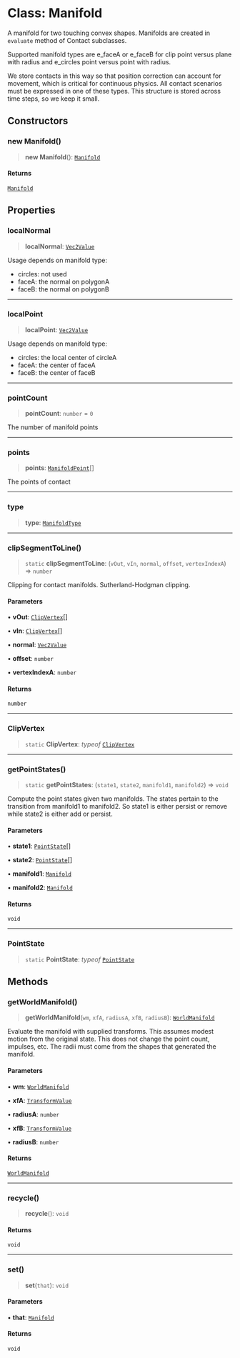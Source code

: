 # Class: Manifold

A manifold for two touching convex shapes. Manifolds are created in `evaluate`
method of Contact subclasses.

Supported manifold types are e_faceA or e_faceB for clip point versus plane
with radius and e_circles point versus point with radius.

We store contacts in this way so that position correction can account for
movement, which is critical for continuous physics. All contact scenarios
must be expressed in one of these types. This structure is stored across time
steps, so we keep it small.

## Constructors

### new Manifold()

> **new Manifold**(): [`Manifold`](Manifold)

#### Returns

[`Manifold`](Manifold)

## Properties

### localNormal

> **localNormal**: [`Vec2Value`](../interfaces/Vec2Value)

Usage depends on manifold type:
- circles: not used
- faceA: the normal on polygonA
- faceB: the normal on polygonB

***

### localPoint

> **localPoint**: [`Vec2Value`](../interfaces/Vec2Value)

Usage depends on manifold type:
- circles: the local center of circleA
- faceA: the center of faceA
- faceB: the center of faceB

***

### pointCount

> **pointCount**: `number` = `0`

The number of manifold points

***

### points

> **points**: [`ManifoldPoint`](ManifoldPoint)[]

The points of contact

***

### type

> **type**: [`ManifoldType`](../enumerations/ManifoldType)

***

### clipSegmentToLine()

> `static` **clipSegmentToLine**: (`vOut`, `vIn`, `normal`, `offset`, `vertexIndexA`) => `number`

Clipping for contact manifolds. Sutherland-Hodgman clipping.

#### Parameters

• **vOut**: [`ClipVertex`](ClipVertex)[]

• **vIn**: [`ClipVertex`](ClipVertex)[]

• **normal**: [`Vec2Value`](../interfaces/Vec2Value)

• **offset**: `number`

• **vertexIndexA**: `number`

#### Returns

`number`

***

### ClipVertex

> `static` **ClipVertex**: *typeof* [`ClipVertex`](ClipVertex)

***

### getPointStates()

> `static` **getPointStates**: (`state1`, `state2`, `manifold1`, `manifold2`) => `void`

Compute the point states given two manifolds. The states pertain to the
transition from manifold1 to manifold2. So state1 is either persist or remove
while state2 is either add or persist.

#### Parameters

• **state1**: [`PointState`](../enumerations/PointState)[]

• **state2**: [`PointState`](../enumerations/PointState)[]

• **manifold1**: [`Manifold`](Manifold)

• **manifold2**: [`Manifold`](Manifold)

#### Returns

`void`

***

### PointState

> `static` **PointState**: *typeof* [`PointState`](../enumerations/PointState)

## Methods

### getWorldManifold()

> **getWorldManifold**(`wm`, `xfA`, `radiusA`, `xfB`, `radiusB`): [`WorldManifold`](WorldManifold)

Evaluate the manifold with supplied transforms. This assumes modest motion
from the original state. This does not change the point count, impulses, etc.
The radii must come from the shapes that generated the manifold.

#### Parameters

• **wm**: [`WorldManifold`](WorldManifold)

• **xfA**: [`TransformValue`](../type-aliases/TransformValue)

• **radiusA**: `number`

• **xfB**: [`TransformValue`](../type-aliases/TransformValue)

• **radiusB**: `number`

#### Returns

[`WorldManifold`](WorldManifold)

***

### recycle()

> **recycle**(): `void`

#### Returns

`void`

***

### set()

> **set**(`that`): `void`

#### Parameters

• **that**: [`Manifold`](Manifold)

#### Returns

`void`
